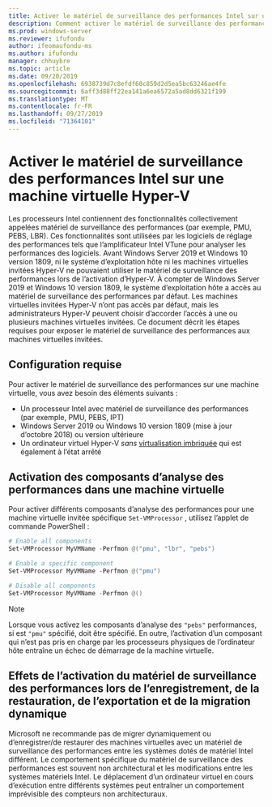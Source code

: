 ```yaml
---
title: Activer le matériel de surveillance des performances Intel sur une machine virtuelle Hyper-V
description: Comment activer le matériel de surveillance des performances d’Intel sur un ordinateur Hyper-V. Explique également comment activer la migration dynamique des effets matériels de surveillance des performances.
ms.prod: windows-server
ms.reviewer: ifufondu
author: ifeomaufondu-ms
ms.author: ifufondu
manager: chhuybre
ms.topic: article
ms.date: 09/20/2019
ms.openlocfilehash: 6938739d7c8efdf60c859d2d5ea5bc63246ae4fe
ms.sourcegitcommit: 6aff3d88ff22ea141a6ea6572a5ad8dd6321f199
ms.translationtype: MT
ms.contentlocale: fr-FR
ms.lasthandoff: 09/27/2019
ms.locfileid: "71364101"
---
```

# <a name="enable-intel-performance-monitoring-hardware-in-a-hyper-v-virtual-machine"></a>Activer le matériel de surveillance des performances Intel sur une machine virtuelle Hyper-V

Les processeurs Intel contiennent des fonctionnalités collectivement appelées matériel de surveillance des performances (par exemple, PMU, PEBS, LBR). Ces fonctionnalités sont utilisées par les logiciels de réglage des performances tels que l’amplificateur Intel VTune pour analyser les performances des logiciels.  Avant Windows Server 2019 et Windows 10 version 1809, ni le système d’exploitation hôte ni les machines virtuelles invitées Hyper-V ne pouvaient utiliser le matériel de surveillance des performances lors de l’activation d’Hyper-V.  À compter de Windows Server 2019 et Windows 10 version 1809, le système d’exploitation hôte a accès au matériel de surveillance des performances par défaut.  Les machines virtuelles invitées Hyper-V n’ont pas accès par défaut, mais les administrateurs Hyper-V peuvent choisir d’accorder l’accès à une ou plusieurs machines virtuelles invitées.  Ce document décrit les étapes requises pour exposer le matériel de surveillance des performances aux machines virtuelles invitées.

## <a name="requirements"></a>Configuration requise

Pour activer le matériel de surveillance des performances sur une machine virtuelle, vous avez besoin des éléments suivants :

- Un processeur Intel avec matériel de surveillance des performances (par exemple, PMU, PEBS, IPT)
- Windows Server 2019 ou Windows 10 version 1809 (mise à jour d’octobre 2018) ou version ultérieure
- Un ordinateur virtuel Hyper-V _sans_ [virtualisation imbriquée](https://docs.microsoft.com/virtualization/hyper-v-on-windows/user-guide/nested-virtualization) qui est également à l’état arrêté
 
## <a name="enabling-performance-monitoring-components-in-a-virtual-machine"></a>Activation des composants d’analyse des performances dans une machine virtuelle

Pour activer différents composants d’analyse des performances pour une machine virtuelle invitée spécifique `Set-VMProcessor` , utilisez l’applet de commande PowerShell :
 
``` Powershell
# Enable all components
Set-VMProcessor MyVMName -Perfmon @("pmu", "lbr", "pebs")
```
 
``` Powershell
# Enable a specific component
Set-VMProcessor MyVMName -Perfmon @("pmu")
```
 
``` Powershell
# Disable all components
Set-VMProcessor MyVMName -Perfmon @()
```
> [!NOTE]
> Lorsque vous activez les composants d’analyse des `"pebs"` performances, si est `"pmu"` spécifié, doit être spécifié.  En outre, l’activation d’un composant qui n’est pas pris en charge par les processeurs physiques de l’ordinateur hôte entraîne un échec de démarrage de la machine virtuelle.
 
## <a name="effects-of-enabling-performance-monitoring-hardware-on-saverestore-export-and-live-migration"></a>Effets de l’activation du matériel de surveillance des performances lors de l’enregistrement, de la restauration, de l’exportation et de la migration dynamique
 
Microsoft ne recommande pas de migrer dynamiquement ou d’enregistrer/de restaurer des machines virtuelles avec un matériel de surveillance des performances entre les systèmes dotés de matériel Intel différent. Le comportement spécifique du matériel de surveillance des performances est souvent non architectural et les modifications entre les systèmes matériels Intel.  Le déplacement d’un ordinateur virtuel en cours d’exécution entre différents systèmes peut entraîner un comportement imprévisible des compteurs non architecturaux.